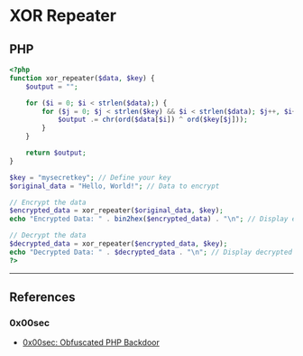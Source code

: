 # XOR Repeater

## PHP

```php
<?php
function xor_repeater($data, $key) {
    $output = "";

    for ($i = 0; $i < strlen($data);) {
        for ($j = 0; $j < strlen($key) && $i < strlen($data); $j++, $i++) {
            $output .= chr(ord($data[$i]) ^ ord($key[$j]));
        }
    }

    return $output;
}

$key = "mysecretkey"; // Define your key
$original_data = "Hello, World!"; // Data to encrypt

// Encrypt the data
$encrypted_data = xor_repeater($original_data, $key);
echo "Encrypted Data: " . bin2hex($encrypted_data) . "\n"; // Display encrypted data in hex format

// Decrypt the data
$decrypted_data = xor_repeater($encrypted_data, $key);
echo "Decrypted Data: " . $decrypted_data . "\n"; // Display decrypted data
?>
```

---
## References

### 0x00sec

- [0x00sec: Obfuscated PHP Backdoor](https://0x00sec.org/t/obfuscated-php-backdoor/25477)